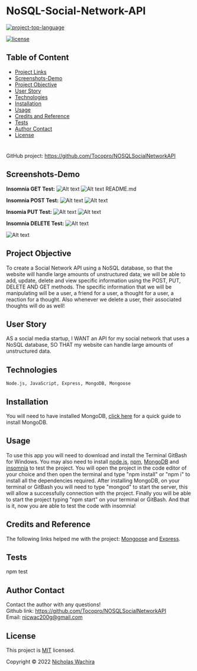 # NoSQL-Social-Network-API


[![project-top-language](https://img.shields.io/github/languages/top/israel2800/NoSQL-Social-Network-API?color=orange)](https://github.com/israel2800/NoSQL-Social-Network-API)


[![license](https://img.shields.io/badge/License-MIT-brightgreen.svg)](https://choosealicense.com/licenses/mit/)

## Table of Content
* [ Project Links ](#Project-Links)
* [ Screenshots-Demo ](#Screenshots)
* [ Project Objective ](#Project-Objective)
* [ User Story ](#User-Story)
* [ Technologies ](#Technologies)
* [ Installation ](#Installation)
* [ Usage ](#Usage)
* [ Credits and Reference ](#Credits-and-Reference)
* [ Tests ](#Tests)
* [ Author Contact ](#Author-Contact)
* [ License ](#License)
#



GitHub project:
https://github.com/Tocopro/NOSQLSocialNetworkAPI

## Screenshots-Demo

**Insomnia GET Test:**
![Alt text](<GET ALL Thoughts.png>)
![Alt text](<GET Method.png>) README.md

**Insomnia POST Test:**
![Alt text](<POST method.png>)
![Alt text](<POSTING a THOUGHT.png>)


**Insomia PUT Test:**
![Alt text](<PUT Method.png>)
![Alt text](<PUT Thoughts MEthod.png>)


**Insomnia DELETE Test:**
![Alt text](<DELETE Method.png>)

![Alt text](<DELETE A THOUGHT.png>)


## Project Objective
To create a Social Network API using a NoSQL database, so that the website will handle large amounts of unstructured data; we will be able to add, update, delete and view specific information using the POST, PUT, DELETE AND GET methods. The specific information that we will be manipulating will be a user, a friend for a user, a thought for a user, a reaction for a thought. Also whenever we delete a user, their associated thoughts will do as well! 

## User Story
AS a social media startup, I WANT an API for my social network that uses a NoSQL database, SO THAT my website can handle large amounts of unstructured data.

## Technologies 
```
Node.js, JavaScript, Express, MongoDB, Mongoose
```

## Installation
You will need to have installed MongoDB, [click here](https://www.mongodb.com/docs/manual/tutorial/install-mongodb-on-windows/) for a quick guide to install MongoDB.


## Usage 
To use this app you will need to download and install the Terminal  GitBash for Windows. You may also need to install [node.js](https://nodejs.org/en/), [npm](https://www.npmjs.com/), [MongoDB](https://www.mongodb.com/docs/manual/tutorial/install-mongodb-on-windows/) and [insomnia](https://insomnia.rest/download) to test the project. You will open the project in the code editor of your choice and then open the terminal and type "npm install" or "npm i" to install all the dependencies required. After installing MongoDB, on your terminal or GitBash you will need to type "mongod" to start the server, this will allow a successfully connection with the project. Finally you will be able to start the project typing "npm start" on your terminal or GitBash. And that is it, now you are able to test the code with insomnia!

## Credits and Reference
The following links helped me with the project: [Mongoose](https://www.npmjs.com/package/mongoose) and [Express](https://www.npmjs.com/package/express).

## Tests
npm test

## Author Contact
Contact the author with any questions!<br>
Github link: https://github.com/Tocopro/NOSQLSocialNetworkAPI<br>
Email: nicwac200g@gmail.com

## License
This project is [MIT](https://choosealicense.com/licenses/mit/) licensed.<br />

Copyright © 2022 [Nicholas Wachira](https://github.com/Tocopro/NOSQLSocialNetworkAPI)

